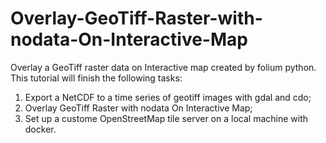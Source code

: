 # Overlay-GeoTiff-Raster-with-nodata-On-Interactive-Map
Overlay a GeoTiff raster data on Interactive map created by folium python. This tutorial will finish the following tasks:

1. Export a NetCDF to a time series of geotiff images with gdal and cdo;
2. Overlay GeoTiff Raster with nodata On Interactive Map;
3. Set up a custome OpenStreetMap tile server on a local machine with docker.
